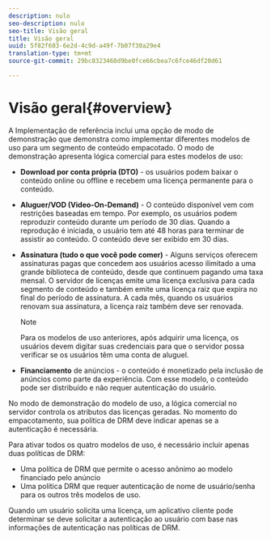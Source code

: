 ```yaml
---
description: nulo
seo-description: nulo
seo-title: Visão geral
title: Visão geral
uuid: 5f82f603-6e2d-4c9d-a49f-7b07f30a29e4
translation-type: tm+mt
source-git-commit: 29bc8323460d9be0fce66cbea7c6fce46df20d61

---
```



# Visão geral{#overview}

A Implementação de referência inclui uma opção de modo de demonstração que demonstra como implementar diferentes modelos de uso para um segmento de conteúdo empacotado. O modo de demonstração apresenta lógica comercial para estes modelos de uso:

* **Download por conta própria (DTO)** - os usuários podem baixar o conteúdo online ou offline e recebem uma licença permanente para o conteúdo.
* **Aluguer/VOD (Video-On-Demand)** - O conteúdo disponível vem com restrições baseadas em tempo. Por exemplo, os usuários podem reproduzir conteúdo durante um período de 30 dias. Quando a reprodução é iniciada, o usuário tem até 48 horas para terminar de assistir ao conteúdo. O conteúdo deve ser exibido em 30 dias.
* **Assinatura (tudo o que você pode comer)** - Alguns serviços oferecem assinaturas pagas que concedem aos usuários acesso ilimitado a uma grande biblioteca de conteúdo, desde que continuem pagando uma taxa mensal. O servidor de licenças emite uma licença exclusiva para cada segmento de conteúdo e também emite uma licença raiz que expira no final do período de assinatura. A cada mês, quando os usuários renovam sua assinatura, a licença raiz também deve ser renovada.

   >[!NOTE]
   >
   >Para os modelos de uso anteriores, após adquirir uma licença, os usuários devem digitar suas credenciais para que o servidor possa verificar se os usuários têm uma conta de aluguel.

* **Financiamento** de anúncios - o conteúdo é monetizado pela inclusão de anúncios como parte da experiência. Com esse modelo, o conteúdo pode ser distribuído e não requer autenticação do usuário.

No modo de demonstração do modelo de uso, a lógica comercial no servidor controla os atributos das licenças geradas. No momento do empacotamento, sua política de DRM deve indicar apenas se a autenticação é necessária.

Para ativar todos os quatro modelos de uso, é necessário incluir apenas duas políticas de DRM:

* Uma política de DRM que permite o acesso anônimo ao modelo financiado pelo anúncio
* Uma política DRM que requer autenticação de nome de usuário/senha para os outros três modelos de uso.

Quando um usuário solicita uma licença, um aplicativo cliente pode determinar se deve solicitar a autenticação ao usuário com base nas informações de autenticação nas políticas de DRM.
